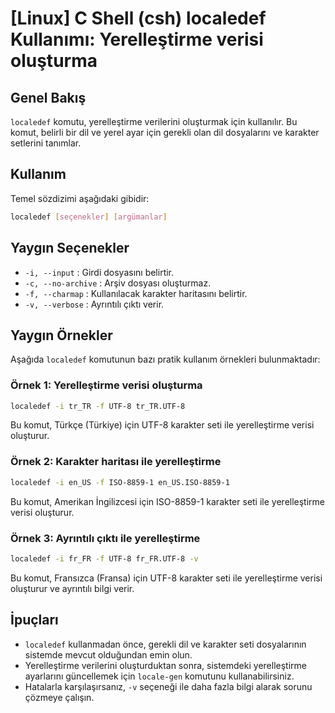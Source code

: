# [Linux] C Shell (csh) localedef Kullanımı: Yerelleştirme verisi oluşturma

## Genel Bakış
`localedef` komutu, yerelleştirme verilerini oluşturmak için kullanılır. Bu komut, belirli bir dil ve yerel ayar için gerekli olan dil dosyalarını ve karakter setlerini tanımlar.

## Kullanım
Temel sözdizimi aşağıdaki gibidir:
```bash
localedef [seçenekler] [argümanlar]
```

## Yaygın Seçenekler
- `-i, --input` : Girdi dosyasını belirtir.
- `-c, --no-archive` : Arşiv dosyası oluşturmaz.
- `-f, --charmap` : Kullanılacak karakter haritasını belirtir.
- `-v, --verbose` : Ayrıntılı çıktı verir.

## Yaygın Örnekler
Aşağıda `localedef` komutunun bazı pratik kullanım örnekleri bulunmaktadır:

### Örnek 1: Yerelleştirme verisi oluşturma
```bash
localedef -i tr_TR -f UTF-8 tr_TR.UTF-8
```
Bu komut, Türkçe (Türkiye) için UTF-8 karakter seti ile yerelleştirme verisi oluşturur.

### Örnek 2: Karakter haritası ile yerelleştirme
```bash
localedef -i en_US -f ISO-8859-1 en_US.ISO-8859-1
```
Bu komut, Amerikan İngilizcesi için ISO-8859-1 karakter seti ile yerelleştirme verisi oluşturur.

### Örnek 3: Ayrıntılı çıktı ile yerelleştirme
```bash
localedef -i fr_FR -f UTF-8 fr_FR.UTF-8 -v
```
Bu komut, Fransızca (Fransa) için UTF-8 karakter seti ile yerelleştirme verisi oluşturur ve ayrıntılı bilgi verir.

## İpuçları
- `localedef` kullanmadan önce, gerekli dil ve karakter seti dosyalarının sistemde mevcut olduğundan emin olun.
- Yerelleştirme verilerini oluşturduktan sonra, sistemdeki yerelleştirme ayarlarını güncellemek için `locale-gen` komutunu kullanabilirsiniz.
- Hatalarla karşılaşırsanız, `-v` seçeneği ile daha fazla bilgi alarak sorunu çözmeye çalışın.
